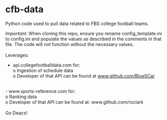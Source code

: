 # cfb-data

Python code used to pull data related to FBS college football teams. 

*Important:*  When cloning this repo, ensure you rename 
config_template.ini to config.ini and populate the values as 
described in the comments in that file.  The code will not function 
without the necessary values.<br>
<br>
Leverages:<br>
- api.collegefootballdata.com for:<br>
    o Ingestion of schedule data<br>
    o Developer of that API can be found at www.github.com/BlueSCar<br>
<br>
- www.sports-reference.com for:<br>
    o Ranking data<br>
    o Developer of that API can be found at: www.github.com/roclark<br>
<br>
Go Deacs!<br>
